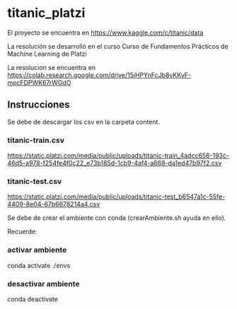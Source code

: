 # titanic_platzi

El proyecto se encuentra en https://www.kaggle.com/c/titanic/data

La resolución se desarrolló en el curso Curso de Fundamentos Prácticos de Machine Learning de Platzi

La resolucion se encuentra en https://colab.research.google.com/drive/15jHPYnFcJb8vKKvF-mocFDPWK67rWGdO

## Instrucciones

Se debe de descargar los csv en la carpeta content. 

### titanic-train.csv
https://static.platzi.com/media/public/uploads/titanic-train_4adcc656-193c-46d5-a978-f254fe4f0c22_e73b185d-1cb9-4af4-a668-da1ed47b97f2.csv

### titanic-test.csv
https://static.platzi.com/media/public/uploads/titanic-test_b6547a1c-55fe-4409-8e04-67b6678214a4.csv

Se debe de crear el ambiente con conda (crearAmbiente.sh ayuda en ello).

Recuerde:

### activar ambiente
conda activate ./envs

### desactivar ambiente
conda deactivate